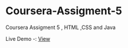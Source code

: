 # Coursera-Assigment-5
Coursera Assigment 5 ,   HTML ,CSS and Java


Live Demo  -:  <a href="https://rajaahirwarofficial.github.io/Coursera-Assigment-5/">View</a>
